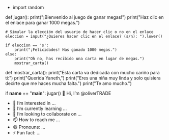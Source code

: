- import random

def jugar():
    print("¡Bienvenido al juego de ganar megas!")
    print("Haz clic en el enlace para ganar 1000 megas.")

    # Simular la elección del usuario de hacer clic o no en el enlace
    eleccion = input("¿Quieres hacer clic en el enlace? (s/n): ").lower()

    if eleccion == 's':
        print("¡Felicidades! Has ganado 1000 megas.")
    else:
        print("Oh no, has recibido una carta en lugar de megas.")
        mostrar_carta()

def mostrar_carta():
    print("Esta carta va dedicada con mucho cariño para ti:")
    print("Querida Yaneth,")
    print("Eres una niña muy linda y solo quisiera decirte que me haces mucha falta.")
    print("Te amo mucho.")
    
if __name__ == "__main__":
    jugar()
👋 Hi, I’m @oliverTRADE
- 👀 I’m interested in ...
- 🌱 I’m currently learning ...
- 💞️ I’m looking to collaborate on ...
- 📫 How to reach me ...
- 😄 Pronouns: ...
- ⚡ Fun fact: ...

<!---
oliverTRADE/oliverTRADE is a ✨ special ✨ repository because its `README.md` (this file) appears on your GitHub profile.
You can click the Preview link to take a look at your changes.
--->
